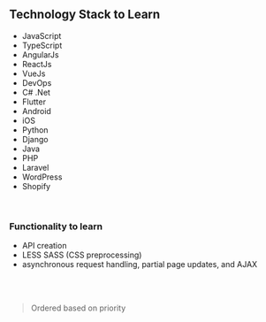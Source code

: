 ## Technology Stack to Learn

* JavaScript
* TypeScript
* AngularJs
* ReactJs
* VueJs
* DevOps
* C# .Net
* Flutter
* Android 
* iOS
* Python
* Django
* Java
* PHP
* Laravel
* WordPress
* Shopify

<br>

### Functionality to learn
* API creation
* LESS SASS (CSS preprocessing)
* asynchronous request handling, partial page updates, and AJAX

<br>
<br>

> Ordered based on priority
